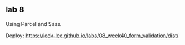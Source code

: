 ## lab 8

Using Parcel and Sass.

Deploy: https://leck-lex.github.io/labs/08_week40_form_validation/dist/